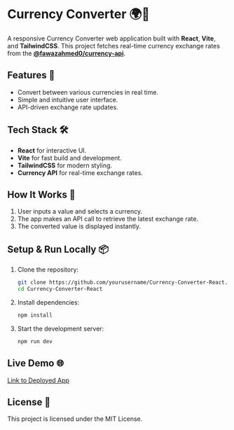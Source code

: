 # Currency Converter 🌍💱

A responsive Currency Converter web application built with **React**, **Vite**, and **TailwindCSS**. This project fetches real-time currency exchange rates from the **[@fawazahmed0/currency-api](https://github.com/fawazahmed0/currency-api)**.

## Features 🚀
- Convert between various currencies in real time.
- Simple and intuitive user interface.
- API-driven exchange rate updates.
  
## Tech Stack 🛠️
- **React** for interactive UI.
- **Vite** for fast build and development.
- **TailwindCSS** for modern styling.
- **Currency API** for real-time exchange rates.

## How It Works 🔧
1. User inputs a value and selects a currency.
2. The app makes an API call to retrieve the latest exchange rate.
3. The converted value is displayed instantly.

## Setup & Run Locally 📦

1. Clone the repository:
   ```bash
   git clone https://github.com/yourusername/Currency-Converter-React.git
   cd Currency-Converter-React
   ```

2. Install dependencies:
   ```bash
   npm install
   ```

3. Start the development server:
   ```bash
   npm run dev
   ```

## Live Demo 🌐
[Link to Deployed App](https://celebrated-griffin-025725.netlify.app/)

## License 📄
This project is licensed under the MIT License.
